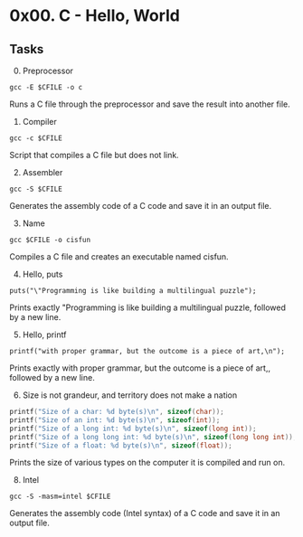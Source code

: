 # 0x00. C - Hello, World

## Tasks

0. Preprocessor

`gcc -E $CFILE -o c`

Runs a C file through the preprocessor and save the result into another file.

1. Compiler

`gcc -c $CFILE`

Script that compiles a C file but does not link.

2. Assembler

`gcc -S $CFILE`

Generates the assembly code of a C code and save it in an output file.

3. Name

`gcc $CFILE -o cisfun`

Compiles a C file and creates an executable named cisfun.

4. Hello, puts

`puts("\"Programming is like building a multilingual puzzle");`

Prints exactly "Programming is like building a multilingual puzzle, followed by a new line.

5. Hello, printf

`printf("with proper grammar, but the outcome is a piece of art,\n");`

Prints exactly with proper grammar, but the outcome is a piece of art,, followed by a new line.

6. Size is not grandeur, and territory does not make a nation

```c
printf("Size of a char: %d byte(s)\n", sizeof(char));
printf("Size of an int: %d byte(s)\n", sizeof(int));
printf("Size of a long int: %d byte(s)\n", sizeof(long int));
printf("Size of a long long int: %d byte(s)\n", sizeof(long long int));
printf("Size of a float: %d byte(s)\n", sizeof(float));
```

Prints the size of various types on the computer it is compiled and run on.

8. Intel

`gcc -S -masm=intel $CFILE`

Generates the assembly code (Intel syntax) of a C code and save it in an output file.

